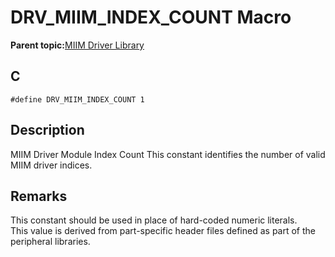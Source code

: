 # DRV\_MIIM\_INDEX\_COUNT Macro

**Parent topic:**[MIIM Driver Library](GUID-A8906C8D-A608-4572-AE74-1E517DD2B0BE.md)

## C

```
#define DRV_MIIM_INDEX_COUNT 1 
```

## Description

MIIM Driver Module Index Count This constant identifies the number of valid MIIM driver indices.

## Remarks

This constant should be used in place of hard-coded numeric literals.<br />This value is derived from part-specific header files defined as part of the peripheral libraries.

